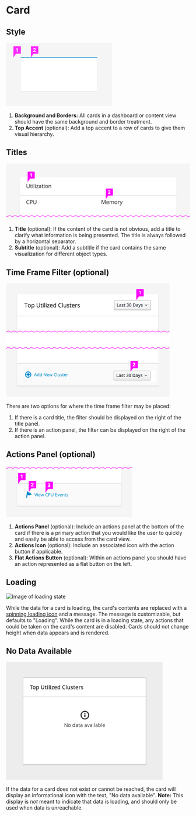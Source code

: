 # Card

## Style
![Image of blank card](./img/card.png)

1. **Background and Borders:** All cards in a dashboard or content view should have the same background and border treatment.
1. **Top Accent** (optional): Add a top accent to a row of cards to give them visual hierarchy.

## Titles
![Image of card title](./img/card-title-and-subtitle.png)

1. **Title** (optional): If the content of the card is not obvious, add a title to clarify what information is being presented. The title is always followed by a horizontal separator.
1. **Subtitle** (optional): Add a subtitle if the card contains the same visualization for different object types.

## Time Frame Filter (optional)
![Image of time frame filter placement options](./img/card-timeframe.png)

There are two options for where the time frame filter may be placed:

1. If there is a card title, the filter should be displayed on the right of the title panel.
1. If there is an action panel, the filter can be displayed on the right of the action panel.

## Actions Panel (optional)
![Image of card actions panel](./img/card-actionspanel.png)

1. **Actions Panel** (optional): Include an actions panel at the bottom of the card if there is a primary action that you would like the user to quickly and easily be able to access from the card view.
1. **Actions Icon** (optional): Include an associated icon with the action button if applicable.
1. **Flat Actions Button** (optional): Within an actions panel you should have an action represented as a flat button on the left.

## Loading
![Image of loading state](./img/card-loading.png)

While the data for a card is loading, the card's contents are replaced with a [spinning loading icon](http://www.patternfly.org/pattern-library/widgets/#spinner) and a message. The message is customizable, but defaults to "Loading". While the card is in a loading state, any actions that could be taken on the card's content are disabled. Cards should not change height when data appears and is rendered.

## No Data Available
![Image of no data available state](./img/card-no-data.png)

If the data for a card does not exist or cannot be reached, the card will display an informational icon with the text, "No data available".
**Note:** This display is *not* meant to indicate that data is loading, and should only be used when data is unreachable.
